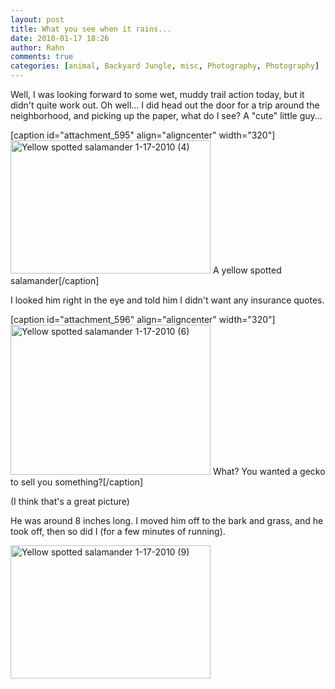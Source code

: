 ```yaml
---
layout: post
title: What you see when it rains...
date: 2010-01-17 18:26
author: Rahn
comments: true
categories: [animal, Backyard Jungle, misc, Photography, Photography]
---
```

Well, I was looking forward to some wet, muddy trail action today, but it didn't quite work out. Oh well...
I did head out the door for a trip around the neighborhood, and picking up the paper, what do I see?
A "cute" little guy...

[caption id="attachment_595" align="aligncenter" width="320"]<a title="Yellow spotted salamander 1-17-2010 (4) by BigRahn, on Flickr" href="http://www.flickr.com/photos/bigrahn/8839324713/"><img alt="Yellow spotted salamander 1-17-2010 (4)" src="http://farm3.staticflickr.com/2815/8839324713_62768d4e4e_n.jpg" width="320" height="213" /></a> A yellow spotted salamander[/caption]

I looked him right in the eye and told him I didn't want any insurance quotes.

[caption id="attachment_596" align="aligncenter" width="320"]<a title="Yellow spotted salamander 1-17-2010 (6) by BigRahn, on Flickr" href="http://www.flickr.com/photos/bigrahn/8839951004/"><img alt="Yellow spotted salamander 1-17-2010 (6)" src="http://farm8.staticflickr.com/7431/8839951004_d213d2583d_n.jpg" width="320" height="240" /></a> What? You wanted a gecko to sell you something?[/caption]

(I think that's a great picture)

He was around 8 inches long. I moved him off to the bark and grass, and he took off, then so did I (for a few minutes of running).

<a title="Yellow spotted salamander 1-17-2010 (9) by BigRahn, on Flickr" href="http://www.flickr.com/photos/bigrahn/8839950890/"><img class="aligncenter" alt="Yellow spotted salamander 1-17-2010 (9)" src="http://farm3.staticflickr.com/2887/8839950890_c39d4fa3bc_n.jpg" width="320" height="213" /></a>
